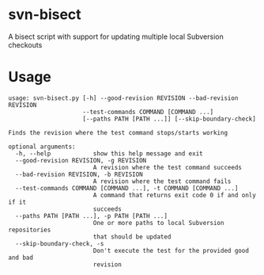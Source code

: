 # svn-bisect
A bisect script with support for updating multiple local Subversion checkouts

# Usage
    usage: svn-bisect.py [-h] --good-revision REVISION --bad-revision REVISION
                         --test-commands COMMAND [COMMAND ...]
                         [--paths PATH [PATH ...]] [--skip-boundary-check]

    Finds the revision where the test command stops/starts working

    optional arguments:
      -h, --help            show this help message and exit
      --good-revision REVISION, -g REVISION
                            A revision where the test command succeeds
      --bad-revision REVISION, -b REVISION
                            A revision where the test command fails
      --test-commands COMMAND [COMMAND ...], -t COMMAND [COMMAND ...]
                            A command that returns exit code 0 if and only if it
                            succeeds
      --paths PATH [PATH ...], -p PATH [PATH ...]
                            One or more paths to local Subversion repositories
                            that should be updated
      --skip-boundary-check, -s
                            Don't execute the test for the provided good and bad
                            revision
